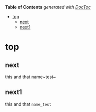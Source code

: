 <!-- START doctoc generated TOC please keep comment here to allow auto update -->
<!-- DON'T EDIT THIS SECTION, INSTEAD RE-RUN doctoc TO UPDATE -->
**Table of Contents**  *generated with [DocToc](https://github.com/thlorenz/doctoc)*

- [top](#top)
    - [next](#next)
    - [next1](#next1)

<!-- END doctoc generated TOC please keep comment here to allow auto update -->

top
===

next
----

this and that name~test~

next1
-----

this and that `name_test`
